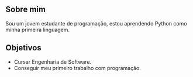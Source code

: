 <!--
**Stromoth/Stromoth** is a ✨ _special_ ✨ repository because its `README.md` (this file) appears on your GitHub profile.

Here are some ideas to get you started:

- 🔭 I’m currently working on ...
- 🌱 I’m currently learning ...
- 👯 I’m looking to collaborate on ...
- 🤔 I’m looking for help with ...
- 💬 Ask me about ...
- 📫 How to reach me: ...
- 😄 Pronouns: ...
- ⚡ Fun fact: ...
-->
## Sobre mim
Sou um jovem estudante de programação, estou aprendendo Python como minha primeira linguagem.

## Objetivos
- Cursar Engenharia de Software.
- Conseguir meu primeiro trabalho com programação.
